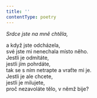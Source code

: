 ```yaml
---
title: ''
contentType: poetry
---
```


<section>

_Srdce jste na mně chtěla,_

a když jste odcházela,  
své jste mi nenechala místo něho.  
Jestli je odmítáte,  
jestli jím pohrdáte,  
tak se s ním netrapte a vraťte mi je.  
Jestli je ale chcete,  
jestli je milujete,  
proč nezavoláte tělo, v němž bije?

</section>
